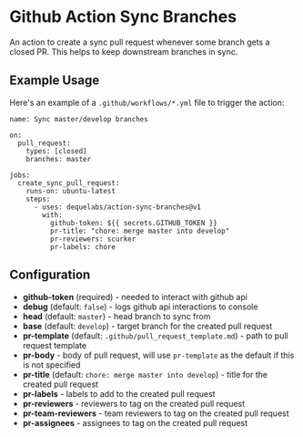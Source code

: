 # Github Action Sync Branches

An action to create a sync pull request whenever some branch gets a closed PR. This helps to keep downstream branches in sync.

## Example Usage

Here's an example of a `.github/workflows/*.yml` file to trigger the action:

```
name: Sync master/develop branches

on:
  pull_request:
    types: [closed]
    branches: master

jobs:
  create_sync_pull_request:
    runs-on: ubuntu-latest
    steps:
      - uses: dequelabs/action-sync-branches@v1
        with:
          github-token: ${{ secrets.GITHUB_TOKEN }}
          pr-title: "chore: merge master into develop"
          pr-reviewers: scurker
          pr-labels: chore
```

## Configuration

* **github-token** (required) - needed to interact with github api
* **debug** (default: `false`) - logs github api interactions to console
* **head** (default: `master`) - head branch to sync from
* **base** (default: `develop`) - target branch for the created pull request
* **pr-template** (default: `.github/pull_request_template.md`) - path to pull request template
* **pr-body** - body of pull request, will use `pr-template` as the default if this is not specified
* **pr-title** (default: `chore: merge master into develop`) - title for the created pull request
* **pr-labels** - labels to add to the created pull request
* **pr-reviewers** - reviewers to tag on the created pull request
* **pr-team-reviewers** - team reviewers to tag on the created pull request
* **pr-assignees** - assignees to tag on the created pull request